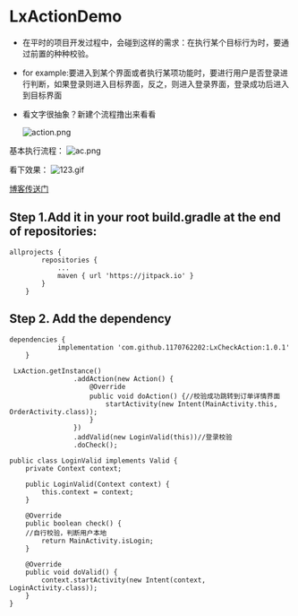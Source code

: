 # LxActionDemo
* 在平时的项目开发过程中，会碰到这样的需求：在执行某个目标行为时，要通过前置的种种校验。
* for example:要进入到某个界面或者执行某项功能时，要进行用户是否登录进行判断，如果登录则进入目标界面，反之，则进入登录界面，登录成功后进入到目标界面
* 看文字很抽象？新建个流程撸出来看看

    ![action.png](https://upload-images.jianshu.io/upload_images/4906229-50ad85456cc7aa8b.png?imageMogr2/auto-orient/strip%7CimageView2/2/w/1240)


基本执行流程：
![ac.png](https://upload-images.jianshu.io/upload_images/4906229-e7f2bb9f55ed789f.png?imageMogr2/auto-orient/strip%7CimageView2/2/w/1240)


看下效果：
![123.gif](https://upload-images.jianshu.io/upload_images/4906229-03aaad601263e448.gif?imageMogr2/auto-orient/strip)


[博客传送门](https://www.jianshu.com/p/f881515f4bda)


## Step 1.Add it in your root build.gradle at the end of repositories:


```
allprojects {
		repositories {
			...
			maven { url 'https://jitpack.io' }
		}
	}
```
## Step 2. Add the dependency

```
dependencies {
	        implementation 'com.github.1170762202:LxCheckAction:1.0.1'
	}
```

```
 LxAction.getInstance()
                .addAction(new Action() {
                    @Override
                    public void doAction() {//校验成功跳转到订单详情界面
                        startActivity(new Intent(MainActivity.this, OrderActivity.class));
                    }
                })
                .addValid(new LoginValid(this))//登录校验
                .doCheck();
```

```
public class LoginValid implements Valid {
    private Context context;

    public LoginValid(Context context) {
        this.context = context;
    }

    @Override
    public boolean check() {
    //自行校验，判断用户本地
        return MainActivity.isLogin;
    }

    @Override
    public void doValid() {
        context.startActivity(new Intent(context, LoginActivity.class));
    }
}
```
